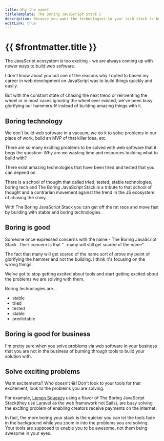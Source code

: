 ```yaml
---
title: Why the name?
titleTemplate: The Boring JavaScript Stack 🥱
description: Because you want the technologies in your tech stack to be as boring and stable as possible
editLink: true
---
```


# {{ $frontmatter.title }}

The JavaScript ecosystem is too exciting - we are always coming up with newer ways to build web software.

I don't know about you but one of the reasons why I opted to based my career in web development on JavaScript was to build things quickly and easily.

But with the constant state of chasing the next trend or reinventing the wheel or in most cases ignoring the wheel ever existed, we've been busy glorifying our hammers ⚒️ instead of building amazing things with it.

## Boring technology

We don't build web software in a vacuum, we do it to solve problems in our place of work, build an MVP of that killer idea, etc.

There are so many exciting problems to be solved with web software that it begs the question: Why are we wasting time and resources building what to build with?

There exist amazing technologies that have been tried and tested that you can depend on.

There is a school of thought that called tried, tested, stable technologies, boring tech and The Boring JavaScript Stack is a tribute to that school of thought and a contrarian movement against the trend in the JS ecosystem of chasing the shiny.

With The Boring JavaScript Stack you can get off the rat race and move fast by building with stable and boring technologies.

## Boring is good

Someone once expressed concerns with the name - The Boring JavaScript Stack. Their concern is that "...many will still get scared of the name".

The fact that many will get scared of the name sort of prove my point of glorifying the hammer and not the building. I think it's focusing on the wrong things.

We've got to stop getting excited about tools and start getting excited about the problems we are solving with them.

Boring technologies are...

- stable
- tried
- tested
- stable
- predictable

## Boring is good for business

I'm pretty sure when you solve problems via web software in your business that you are not in the business of burning through tools to build your solution with.

## Solve exciting problems

Want excitements? Who doesn't 😁! Don't look to your tools for that excitement, look to the problems you are solving.

For example, [Lemon Squeezy](https://lemonsqueezy.com) using a flavor of The Boring JavaScript Stack(they use Laravel as the web framework not Sails), are busy solving the exciting problem of enabling creators receive payments on the internet.

In fact, the more boring your stack is the quicker you can let the tools fade in the background while you zoom in into the problems you are solving. Your tools are supposed to enable you to be awesome, not them being awesome in your eyes.
